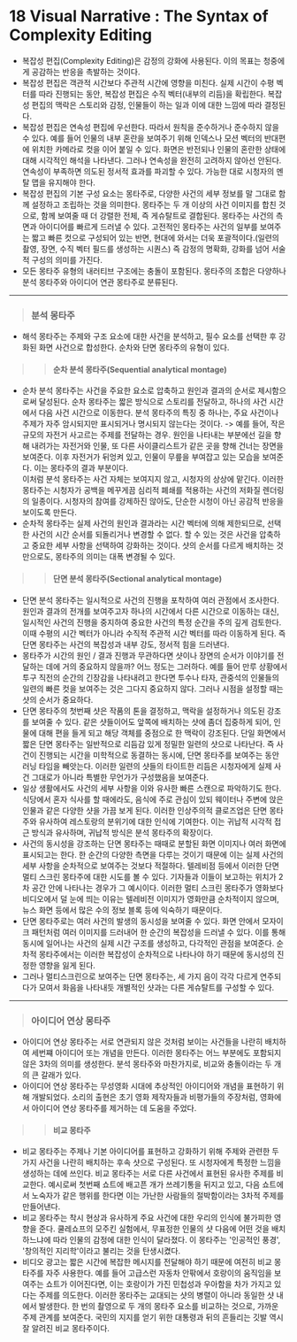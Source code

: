 # 18 Visual Narrative : The Syntax of Complexity Editing
 * 복잡성 편집(Complexity Editing)은 감정의 강화에 사용된다. 이의 목표는 청중에게 공감하는 반응을 촉발하는 것이다. 
 * 복잡성 편집은 객관적 시간보다 주관적 시간에 영향을 미친다. 실제 시간이 수평 벡터를 따라 진행되는 동안, 복잡성 편집은 수직 벡터(내부의 리듬)을 확립한다. 복잡성 편집의 맥락은 스토리와 감정, 인물들이 하는 일과 이에 대한 느낌에 따라 결정된다. 
 * 복잡성 편집은 연속성 편집에 우선한다. 따라서 원칙을 준수하거나 준수하지 않을 수 있다. 예를 들어 인물의 내부 혼란을 보여주기 위해 인덱스나 모션 벡터의 반대편에 위치한 카메라로 컷을 이어 붙일 수 있다. 화면은 반전되나 인물의 혼란한 상태에 대해 시각적인 해석을 나타낸다. 그러나 연속성을 완전히 고려하지 않아선 안된다. 연속성이 부족하면 의도된 정서적 효과를 파괴할 수 있다. 가능한 대로 시청자의 멘탈 맵을 유지해야 한다. 
 * 복잡성 편집의 기본 구성 요소는 몽타주로, 다양한 사건의 세부 정보를 말 그대로 함께 설정하고 조립하는 것을 의미한다. 몽타주는 두 개 이상의 사건 이미지를 합친 것으로, 함께 보여줄 때 더 강렬한 전체, 즉 게슈탈트로 결합된다. 몽타주는 사건의 측면과 아이디어를 빠르게 드러낼 수 있다. 고전적인 몽타주는 사건의 일부를 보여주는 짧고 빠른 컷으로 구성되어 있는 반면, 현대에 와서는 더욱 포괄적이다.(일련의 촬영, 장면, 수직 벡터 필드를 생성하는 시퀀스) 즉 감정의 명확화, 강화를 넘어 서술적 구성의 의미를 가진다.
 * 모든 몽타주 유형의 내러티브 구조에는 충돌이 포함된다. 몽타주의 조합은 다양하나 분석 몽타주와 아이디어 연관 몽타주로 분류된다. 

--------------------------------------------------

> ### 분석 몽타주 
 * 해석 몽타주는 주제와 구조 요소에 대한 사건을 분석하고, 필수 요소를 선택한 후 강화된 화면 사건으로 합성한다. 순차와 단면 몽타주의 유형이 있다.

> > #### 순차 분석 몽타주(Sequential analytical montage)
 * 순차 분석 몽타주는 사건을 주요한 요소로 압축하고 원인과 결과의 순서로 제시함으로써 달성된다. 순차 몽타주는 짧은 방식으로 스토리를 전달하고, 하나의 사건 시간에서 다음 사건 시간으로 이동한다. 분석 몽타주의 특징 중 하나는, 주요 사건이나 주제가 자주 암시되지만 표시되거나 명시되지 않는다는 것이다. 
  -> 예를 들어, 작은 규모의 자전거 사고르는 주제를 전달하는 경우. 원인을 나타내는 부분에선 길을 향해 내려가는 자전거와 인물, 또 다른 사이클리스트가 같은 곳을 향해 건너는 장면을 보여준다. 이후 자전거가 뒤엉켜 있고, 인물이 무릎을 부여잡고 있는 모습을 보여준다. 이는 몽타주의 결과 부분이다.      
  이처럼 분석 몽타주는 사건 자체는 보여지지 않고, 시청자의 상상에 맡긴다. 이러한 몽타주는 시청자가 공백을 메꾸게끔 심리적 폐쇄를 적용하는 사건의 저화질 렌더링의 일종이다. 시청자의 참여를 강제하진 않아도, 단순한 시청이 아닌 공감적 반응을 보이도록 만든다. 
 * 순차적 몽타주는 실제 사건의 원인과 결과라는 시간 벡터에 의해 제한되므로, 선택한 사건의 시간 순서를 되돌리거나 변경할 수 없다. 할 수 있는 것은 사건을 압축하고 중요한 세부 사항을 선택하여 강화하는 것이다. 샷의 순서를 다르게 배치하는 것 만으로도, 몽타주의 의미는 대폭 변경될 수 있다. 

> > #### 단면 분석 몽타주(Sectional analytical montage)
 * 단면 분석 몽타주는 일시적으로 사건의 진행을 포착하여 여러 관점에서 조사한다. 원인과 결과의 전개를 보여주고자 하나의 시간에서 다른 시간으로 이동하는 대신, 일시적인 사건의 진행을 중지하여 중요한 사건의 특정 순간을 주의 깊게 검토한다. 이때 수평의 시간 벡터가 아니라 수직적 주관적 시간 벡터를 따라 이동하게 된다. 즉 단면 몽타주는 사건의 복잡성과 내부 강도, 정서적 힘을 드러낸다. 
 * 몽타주가 시간의 원인 / 결과 진행과 무관하다면 샷이나 장면의 순서가 이야기를 전달하는 데에 거의 중요하지 않을까? 어느 정도는 그러하다. 예를 들어 만루 상황에서 투구 직전의 순간의 긴장감을 나타내려고 한다면 투수나 타자, 관중석의 인물들의 일련의 빠른 컷을 보여주는 것은 그다지 중요하지 않다. 그러나 시점을 설정할 때는 샷의 순서가 중요하다. 
 * 단면 몽타주의 첫번째 샷은 작품의 톤을 결정하고, 맥락을 설정하거나 의도된 강조를 보여줄 수 있다. 같은 샷들이어도 앞쪽에 배치하는 샷에 좀더 집중하게 되어, 인물에 대해 편을 들게 되고 해당 객체를 중점으로 한 맥락이 강조된다. 단일 화면에서 짧은 단면 몽타주는 일반적으로 리듬감 있게 정밀한 일련의 샷으로 나타난다. 즉 사건이 진행되는 시간을 미학적으로 동결하는 동시에, 단면 몽타주를 보여주는 동안 러닝 타임을 빼앗는다. 이러한 일련의 샷들의 타이트한 리듬은 시청자에게 실제 사건 그대로가 아니라 특별한 무언가가 구성했음을 보여준다. 
 * 일상 생활에서도 사건의 세부 사항을 이와 유사한 빠른 스캔으로 파악하기도 한다. 식당에서 혼자 식사를 할 때에라도, 음식에 주로 관심이 있되 웨이터나 주변에 앉은 인물과 같은 다양한 샷을 가끔 보게 된다. 이러한 인상주의적 클로즈업은 단면 몽타주와 유사하여 레스토랑의 분위기에 대한 인식에 기여한다. 이는 귀납적 시각적 접근 방식과 유사하며, 귀납적 방식은 분석 몽타주의 확장이다. 
 * 사건의 동시성을 강조하는 단면 몽타주는 때때로 분할된 화면 이미지나 여러 화면에 표시되고는 한다. 한 순간의 다양한 측면을 다루는 것이기 때문에 이는 실제 사건의 세부 사항을 순차적으로 보여주는 것보다 적절하다. 텔레비점 등에서 이러한 단면 멀티 스크린 몽타주에 대한 시도를 볼 수 있다. 기자들과 이들이 보고하는 위치가 2차 공간 안에 나타나는 경우가 그 예시이다. 이러한 멀티 스크린 몽타주가 영화보다 비디오에서 덜 눈에 띄는 이유는 텔레비전 이미지가 영화만큼 순차적이지 않으며, 뉴스 화면 등에서 많은 수의 정보 블록 등에 익숙하기 때문이다. 
 * 단면 몽타주로는 여러 사건의 발생의 동시성을 보여줄 수 있다. 화면 안에서 모자이크 패턴처럼 여러 이미지를 드러내어 한 순간의 복잡성을 드러낼 수 있다. 이를 통해 동시에 일어나는 사건의 실제 시간 구조를 생성하고, 다각적인 관점을 보여준다. 순차적 몽타주에서는 이러한 복잡성이 순차적으로 나타나야 하기 때문에 동시성의 진정한 영향을 잃게 된다. 
 * 그러나 멀티스크린으로 보여주는 단면 몽타주는, 세 가지 음이 각각 다르게 연주되다가 모여서 화음을 나타내듯 개별적인 샷과는 다른 게슈탈트를 구성할 수 있다. 

------------------------------------------------

> ### 아이디어 연상 몽타주
 * 아이디어 연상 몽타주는 서로 연관되지 않은 것처럼 보이는 사건들을 나란히 배치하여 세번쨰 아이디어 또는 개념을 만든다. 이러한 몽타주는 어느 부분에도 포함되지 않은 3차의 의미를 생성한다. 분석 몽타주와 마찬가지로, 비교와 충돌이라는 두 개의 큰 갈래가 있다. 
 * 아이디어 연상 몽타주는 무성영화 시대에 추상적인 아이디어와 개념을 표현하기 위해 개발되었다. 소리의 출현은 초기 영화 제작자들과 비평가들의 주장처럼, 영화에서 아이디어 연상 몽타주를 제거하는 데 도움을 주었다. 

> > #### 비교 몽타주
 * 비교 몽타주는 주제나 기본 아이디어를 표현하고 강화하기 위해 주제와 관련한 두 가지 사건을 나란히 배치하는 후속 샷으로 구성된다. 또 시청자에게 특정한 느낌을 생성하는 데에 쓰인다. 비교 몽타주는 서로 다른 사건에서 표현된 유사한 주제를 비교한다. 예시로써 첫번째 쇼트에 배고픈 개가 쓰레기통을 뒤지고 있고, 다음 쇼트에서 노숙자가 같은 행위를 한다면 이는 가난한 사람들의 절박함이라는 3차적 주제를 만들어낸다. 
 * 비교 몽타주는 착시 현상과 유사하게 주요 사건에 대한 우리의 인식에 불가피한 영향을 준다. 쿨레쇼프의 모주킨 실험에서, 무표정한 인물의 샷 다음에 어떤 것을 배치하느냐에 따라 인물의 감정에 대한 인식이 달라졌다. 이 몽타주는 '인공적인 풍경', '창의적인 지리학'이라고 불리는 것을 탄생시켰다. 
 * 비디오 광고는 짧은 시간에 복잡한 메시지를 전달해야 하기 때문에 여전히 비교 몽타주를 자주 사용한다. 예를 들어 고급스런 자동차 안팎에서 호랑이의 움직임을 보여주는 쇼트가 이어진다면, 이는 호랑이가 가진 민첩성과 우아함을 차가 가지고 있다는 주제를 의도한다. 이러한 몽타주는 교대되는 샷의 병렬이 아니라 동일한 샷 내에서 발생한다. 한 번의 촬영으로 두 개의 몽타주 요소를 비교하는 것으로, 가까운 주제 관계를 보여준다. 국민의 지지를 얻기 위한 대통령과 뒤의 흔들리는 깃발 역시 잘 알려진 비교 몽타주이다. 


 













